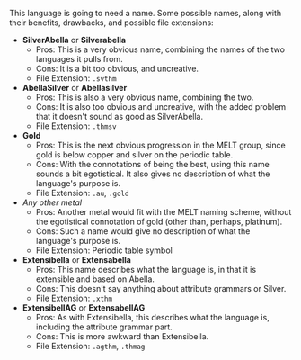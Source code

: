 
This language is going to need a name.  Some possible names, along
with their benefits, drawbacks, and possible file extensions:

* **SilverAbella** or **Silverabella**
  + Pros:  This is a very obvious name, combining the names of the two
    languages it pulls from.
  + Cons:  It is a bit too obvious, and uncreative.
  + File Extension:  `.svthm`
* **AbellaSilver** or **Abellasilver**
  + Pros:  This is also a very obvious name, combining the two.
  + Cons:  It is also too obvious and uncreative, with the added
    problem that it doesn't sound as good as SilverAbella.
  + File Extension:  `.thmsv`
* **Gold**
  + Pros:  This is the next obvious progression in the MELT group,
    since gold is below copper and silver on the periodic table.
  + Cons:  With the connotations of being the best, using this name
    sounds a bit egotistical.  It also gives no description of what
    the language's purpose is.
  + File Extension:  `.au`, `.gold`
* *Any other metal*
  + Pros:  Another metal would fit with the MELT naming scheme,
    without the egotistical connotation of gold (other than, perhaps,
    platinum).
  + Cons:  Such a name would give no description of what the
    language's purpose is.
  + File Extension:  Periodic table symbol
* **Extensibella** or **Extensabella**
  + Pros:  This name describes what the language is, in that it is
    extensible and based on Abella.
  + Cons:  This doesn't say anything about attribute grammars or
    Silver.
  + File Extension:  `.xthm`
* **ExtensibellAG** or **ExtensabellAG**
  + Pros:  As with Extensibella, this describes what the language is,
    including the attribute grammar part.
  + Cons:  This is more awkward than Extensibella.
  + File Extension:  `.agthm`, `.thmag`

